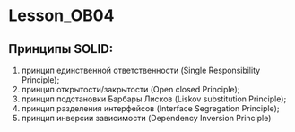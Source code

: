 # Lesson_OB04

## Принципы SOLID: ##

1. принцип единственной ответственности (Single Responsibility Principle);</br>
2. принцип открытости/закрытости (Open closed Principle);</br>
3. принцип подстановки Барбары Лисков (Liskov substitution Principle);</br>
4. принцип разделения интерфейсов (Interface Segregation Principle);</br>
5. принцип инверсии зависимости (Dependency Inversion Principle)